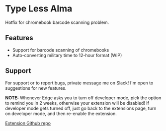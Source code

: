 
# Type Less Alma

Hotfix for chromebook barcode scanning problem.

## Features

- Support for barcode scanning of chromebooks
- Auto-converting military time to 12-hour format (WIP)

## Support

For support or to report bugs, private message me on Slack! I'm open to suggestions for new features. 

**NOTE:** Whenever Edge asks you to turn off developer mode, pick the option to remind you in 2 weeks, otherwise your extension will be disabled! If developer mode gets turned off, just go back to the extensions page, turn on developer mode, and then re-enable the extension.

[Extension Github repo](https://github.com/kevin-ink/Type-Less-Alma)

